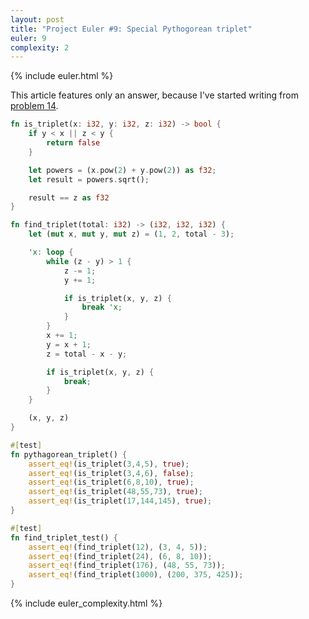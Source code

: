 ```yaml
---
layout: post
title: "Project Euler #9: Special Pythogorean triplet"
euler: 9
complexity: 2
---
```


{% include euler.html %}

This article features only an answer, because I've started writing from [problem 14](/2021/10/25/project-euler-14-longest-collatz-sequence.html).

```rust
fn is_triplet(x: i32, y: i32, z: i32) -> bool {
    if y < x || z < y {
        return false
    }

    let powers = (x.pow(2) + y.pow(2)) as f32;
    let result = powers.sqrt();

    result == z as f32
}

fn find_triplet(total: i32) -> (i32, i32, i32) {
    let (mut x, mut y, mut z) = (1, 2, total - 3);

    'x: loop {
        while (z - y) > 1 {
            z -= 1;
            y += 1;

            if is_triplet(x, y, z) {
                break 'x;
            }
        }
        x += 1;
        y = x + 1;
        z = total - x - y;

        if is_triplet(x, y, z) {
            break;
        }
    }

    (x, y, z)
}

#[test]
fn pythagorean_triplet() {
    assert_eq!(is_triplet(3,4,5), true);
    assert_eq!(is_triplet(3,4,6), false);
    assert_eq!(is_triplet(6,8,10), true);
    assert_eq!(is_triplet(48,55,73), true);
    assert_eq!(is_triplet(17,144,145), true);
}

#[test]
fn find_triplet_test() {
    assert_eq!(find_triplet(12), (3, 4, 5));
    assert_eq!(find_triplet(24), (6, 8, 10));
    assert_eq!(find_triplet(176), (48, 55, 73));
    assert_eq!(find_triplet(1000), (200, 375, 425));
}
```

{% include euler_complexity.html %}
